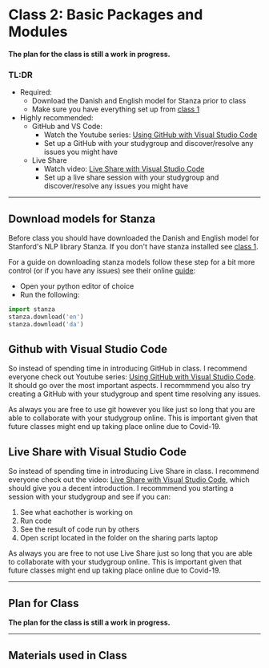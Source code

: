 # Class 2: Basic Packages and Modules
**The plan for the class is still a work in progress.**


### TL:DR
 - Required:
   - Download the Danish and English model for Stanza prior to class
   - Make sure you have everything set up from [class 1](classroom_materials/class_01/class_01.md)
 - Highly recommended:
   - GitHub and VS Code:
     - Watch the Youtube series: [Using GitHub with Visual Studio Code](https://www.youtube.com/watch?v=3Tn58KQvWtU&list=PLpPVLI0A0OkLBWbcctmGxxF6VHWSQw1hi)
     - Set up a GitHub with your studygroup and discover/resolve any issues you might have
   - Live Share
     - Watch video: [Live Share with Visual Studio Code](https://www.youtube.com/watch?v=8Ck2QhMxAYg)
     - Set up a live share session with your studygroup and discover/resolve any issues you might have

---

## Download models for Stanza
Before class you should have downloaded the Danish and English model for Stanford's NLP library Stanza. If you don't have stanza installed see [class 1](classroom_materials/class_01/class_01.md).

For a guide on downloading stanza models follow these step for a bit more control (or if you have any issues) see their online [guide](https://stanfordnlp.github.io/stanza/download_models.html):
- Open your python editor of choice
- Run the following:

```Python
import stanza
stanza.download('en')
stanza.download('da')
```

## Github with Visual Studio Code
So instead of spending time in introducing GitHub in class. I recommend everyone check out Youtube series: [Using GitHub with Visual Studio Code](https://www.youtube.com/watch?v=3Tn58KQvWtU&list=PLpPVLI0A0OkLBWbcctmGxxF6VHWSQw1hi). It should go over the most important aspects. I recommmend you also try creating a GitHub with your studygroup and spent time resolving any issues. 


As always you are free to use git however you like just so long that you are able to collaborate with your studygroup online. This is important given that future classes might end up taking place online due to Covid-19.


## Live Share with Visual Studio Code
So instead of spending time in introducing Live Share in class. I recommend everyone check out the video: [Live Share with Visual Studio Code](https://www.youtube.com/watch?v=8Ck2QhMxAYg), which should give you a decent introduction. I recommmend you starting a session with your studygroup and see if you can:

1) See what eachother is working on 
2) Run code
3) See the result of code run by others
4) Open script located in the folder on the sharing parts laptop


As always you are free to not use Live Share just so long that you are able to collaborate with your studygroup online. This is important given that future classes might end up taking place online due to Covid-19.

---

## Plan for Class
**The plan for the class is still a work in progress.**


---

## Materials used in Class



<!---
This class is intended as an introduction to pandas and numpy as well 


* re, os
* pandas, numpy ?
* python classes
-->

